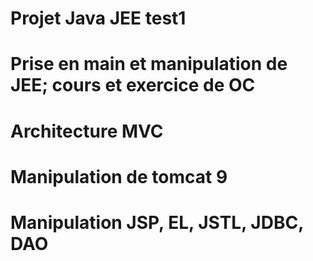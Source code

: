 # Projet Java JEE test1
# Prise en main et manipulation de JEE; cours et exercice de OC
# Architecture MVC
# Manipulation de tomcat 9
# Manipulation JSP, EL, JSTL, JDBC, DAO
